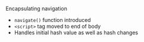 Encapsulating navigation

 * `navigate()` function introduced
 * `<script>` tag moved to end of body
 * Handles initial hash value as well as hash changes
